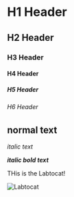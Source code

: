 # H1 Header
## H2 Header
### H3 Header
#### H4 Header
##### H5 Header
###### H6 Header

normal text
-
_italic text_

_**italic bold text**_


THis is the Labtocat!

![Labtocat](https://octodex.github.com/images/labtocat.png)